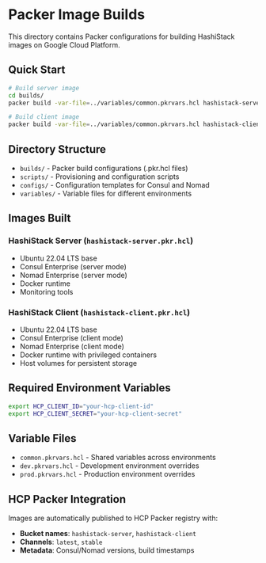 # Packer Image Builds

This directory contains Packer configurations for building HashiStack images on Google Cloud Platform.

## Quick Start

```bash
# Build server image
cd builds/
packer build -var-file=../variables/common.pkrvars.hcl hashistack-server.pkr.hcl

# Build client image  
packer build -var-file=../variables/common.pkrvars.hcl hashistack-client.pkr.hcl
```

## Directory Structure

- `builds/` - Packer build configurations (.pkr.hcl files)
- `scripts/` - Provisioning and configuration scripts
- `configs/` - Configuration templates for Consul and Nomad
- `variables/` - Variable files for different environments

## Images Built

### HashiStack Server (`hashistack-server.pkr.hcl`)
- Ubuntu 22.04 LTS base
- Consul Enterprise (server mode)
- Nomad Enterprise (server mode)
- Docker runtime
- Monitoring tools

### HashiStack Client (`hashistack-client.pkr.hcl`)  
- Ubuntu 22.04 LTS base
- Consul Enterprise (client mode)
- Nomad Enterprise (client mode)
- Docker runtime with privileged containers
- Host volumes for persistent storage

## Required Environment Variables

```bash
export HCP_CLIENT_ID="your-hcp-client-id"
export HCP_CLIENT_SECRET="your-hcp-client-secret"
```

## Variable Files

- `common.pkrvars.hcl` - Shared variables across environments
- `dev.pkrvars.hcl` - Development environment overrides
- `prod.pkrvars.hcl` - Production environment overrides

## HCP Packer Integration

Images are automatically published to HCP Packer registry with:
- **Bucket names**: `hashistack-server`, `hashistack-client`
- **Channels**: `latest`, `stable` 
- **Metadata**: Consul/Nomad versions, build timestamps